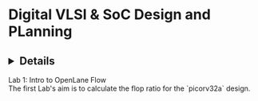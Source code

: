 # Digital VLSI & SoC Design and PLanning

## <details>
<summary> Lab 1: Intro to OpenLane Flow </summary>
The first Lab's aim is to calculate the flop ratio for the `picorv32a` design.
</details>
